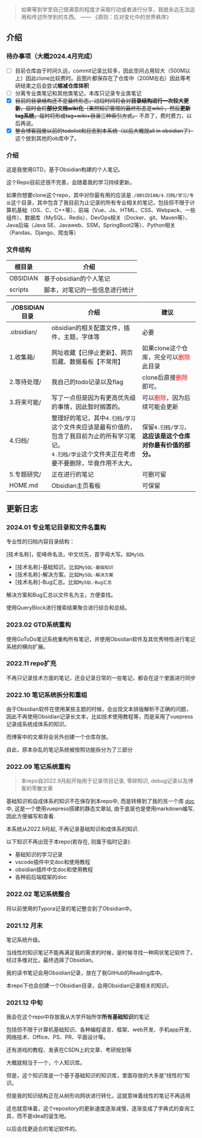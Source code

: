 > 如果等到学至自己很满意的程度才采取行动或者进行分享，我就永远无法运用和传述所学到的东西。
> —— 《原则：应对变化中的世界秩序》

## 介绍

### 待办事项（大概2024.4月完成）

- [ ] 目前仓库由于时间久远，commit记录比较多，因此空间占用较大（500M以上）因此clone比较费时。且图片都保存在了仓库中（200M左右）因此等考研结束之后会尝试**缩减仓库体积**
- [ ] 分离专业类笔记和其他类笔记，本库只记录专业类笔记
- [x] ~~目前的目录结构还不是最终形态，过段时间将会对**目录结构进行一次较大更新**，届时会将**部分文档wiki化**（果然知识管理的最终形态是wiki），然后**更新tag系统**，届时将形成tag+wiki+目录三种索引方式。~~ 不弄了，费时费力，以后再说。
- [x] ~~整合博客园里以前的todolist和日志到本系统（以后大概就all in obsidian了）~~ 这个放到其他的ob库中了。

### 介绍

这是我使用GTD，基于Obsidian构建的个人笔记。

这个Repo目前还很不完善，会随着我的学习持续更新。

如果你想要clone这个repo，其中对你最有用的应该是`./OBSIDIAN/4.归档/学习/专业`这个目录，其中包含了我目前为止记录的所有专业相关的笔记，包括但不限于计算机基础（OS、C、C++等）、前端（Vue、Js、HTML、CSS、Webpack、一些组件）、数据库（MySQL、Redis）、DevOps相关（Docker、git、Maven等）、Java后端（Java SE、Javaweb、SSM，SpringBoot2等）、Python相关（Pandas、Django、爬虫等）

### 文件结构

| 根目录   | 介绍                           |
| -------- | ------------------------------ |
| OBSIDIAN | 基于obsidian的个人笔记         |
| scripts  | 脚本，对笔记的一些信息进行统计 |

| ./OBSIDIAN目录 | 介绍                                                         | 建议                                                         |
| -------------- | ------------------------------------------------------------ | ------------------------------------------------------------ |
| .obsidian/     | obsidian的相关配置文件，插件，主题，字体等                   | 必要                                                         |
| 1.收集箱/      | 网址收藏【已停止更新】、网页剪藏、数据看板【不常用】         | 如果clone这个仓库，完全可以<font color="red">删除</font>此目录 |
| 2.等待处理/    | 我自己的todo记录以及flag                                     | clone后直接<font color="red">删除</font>即可。               |
| 3.将来可能/    | 写了一点但是因为有更高优先级的事情，因此暂时搁置的。         | 可以<font color="red">删除</font>，因为后续可能会更新        |
| 4.归档/        | 整理好的笔记，其中`4.归档/学习`这个文件夹应该是最有价值的，包含了我目前为止的所有学习笔记。<br />`4.归档/学业`这个文件夹正在考虑要不要删除，毕竟作用不太大。 | 保留`4.归档/学习`，**这应该是这个仓库对你最有价值的部分。**  |
| 5.专题研究/    | 正在进行的笔记                                               | 可删可留                                                     |
| HOME.md        | Obsidian主页看板                                             | 可保留                                                       |

## 更新日志

### 2024.01 专业笔记目录和文件名重构

专业性的归档内容目录结构：

[技术名称]，驼峰命名法，中文优先，首字母大写。如`MySQL`

  - [技术名称]-基础知识。比如`MySQL-基础知识`
  - [技术名称]-解决方案。比如`MySQL-解决方案`
  - [技术名称]-Bug汇总。比如`MySQL-Bug汇总`

解决方案和Bug汇总以文件名为主，方便查找。

使用QueryBlock进行搜索结果聚合进行综合和总结。

### 2023.02 GTD系统重构

使用GoToDo笔记系统重构所有笔记，并使用Obsidian软件及其优秀特性进行笔记系统的横向扩展。

### 2022.11 repo扩充

不再只记录技术方面的笔记，还会记录日常的一些笔记，都会在这个里面进行同步

### 2022.10 笔记系统拆分和重组

由于Obsidian软件在使用某些主题的时候，会出现文本排版解析不正确的问题，因此不再使用Obsidian记录长文本，比如技术使用教程等，而是采用了vuepress记录成系统成体系的知识。

而博客中的文章将会另外创建一个仓库存放。

自此，原本杂乱的笔记系统被按照功能拆分为了三部分

### 2022.09 笔记系统重构

> 本repo自2022.9月起开始用于记录项目记录, 零碎知识, debug记录以及博客的零散文章

基础知识和自成体系的知识不在保存到本repo中, 而是转移到了我的另一个库 [doc](https://github.com/jancoyan/doc) 中, 这是一个使用vuepress搭建的静态文章站, 由于底层也是使用markdown编写, 因此方便编写和查看.

本系统从2022.9月起, 不再记录基础知识和成体系的知识.

以下知识不再出现于本repo(若存在, 则属于临时记录): 
- 基础知识的学习记录
- vscode插件中文doc和使用教程
- obsidian插件中文doc和使用教程
- 各种前后端框架的doc

### 2022.02 笔记系统整合

将以前使用的Typora记录的笔记整合到了Obsidian中。

### 2021.12 月末

笔记系统升级。

当线性的知识笔记不能再满足我的需求的时候，是时候寻找一种网状笔记软件了。经过多维对比，最终选择了Obsidian。

我的读书笔记会用Obsidian记录，放在了我GitHub的Reading库中。

本repo下也会创建一个Obsidian目录，会用Obsidian记录相关的知识。

### 2021.12 中旬

我会在这个repo中存放我从大学开始所学**所有基础知识**的笔记

包括但不限于计算机基础知识、各种编程语言、框架、web开发、手机app开发、网络技术、Office、PS、PR、平面设计等。

还有游戏的教程、发表在CSDN上的文章、考研规划等

大概就相当于一个，个人知识库。

但是，这个知识库是一个基于基础知识的知识库，里面存放的大多是“线性的”知识。

但是我的知识结构正在从树形向网状进行转化，这就意味着线性的笔记不再适用

这也就意味着，这个repository的更新速度逐渐减慢，逐渐变成了字典式的查询工具，而不是idea的诞生地。

以后会找更适合的笔记软件的。


